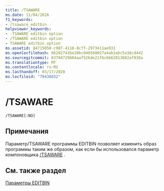 ```yaml
---
title: /TSAWARE
ms.date: 11/04/2016
f1_keywords:
- /tsaware_editbin
helpviewer_keywords:
- -TSAWARE editbin option
- /TSAWARE editbin option
- TSAWARE editbin option
ms.assetid: 84715050-c907-4118-8cff-2973411ae931
ms.openlocfilehash: 66202743be20bc040560027a4ab1ebc5a16cd442
ms.sourcegitcommit: 63784729604aaf526de21f6c6b62813882af930a
ms.translationtype: MT
ms.contentlocale: ru-RU
ms.lasthandoff: 03/17/2020
ms.locfileid: "79438832"
---
```

# <a name="tsaware"></a>/TSAWARE

```
/TSAWARE[:NO]
```

## <a name="remarks"></a>Примечания

Параметр/TSAWARE программы EDITBIN позволяет изменить образ программы таким же образом, как если бы использовался параметр компоновщика [/TSAWARE](tsaware-create-terminal-server-aware-application.md) .

## <a name="see-also"></a>См. также раздел

[Параметры EDITBIN](editbin-options.md)
